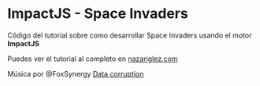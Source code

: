 ImpactJS - Space Invaders
=========================

Código del tutorial sobre como desarrollar Space Invaders usando el motor **ImpactJS**

Puedes ver el tutorial al completo en [nazariglez.com](http://www.nazariglez.com/2013/02/23/desarrollando-space-invaders-en-html5-con-impactjs/)

Música por @FoxSynergy
[Data corruption](http://opengameart.org/content/data-corruption)


